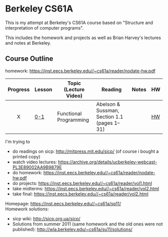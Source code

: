# Berkeley CS61A
This is my attempt at Berkeley's CS61A course based on "Structure and interpretation of computer programs".

This includes the homework and projects as well as Brian Harvey's lectures and notes at Berkeley.


## Course Outline

homework: https://inst.eecs.berkeley.edu//~cs61a/reader/nodate-hw.pdf

Progress | Lesson | Topic (Lecture Video) | Reading | Notes | HW
:-------:| ------ | --------------------- | ------- | ----- | --
 X | [0-1](https://www.youtube.com/watch?v=4leZ1Ca4f0g) | Functional Programming | Abelson & Sussman, Section 1.1 (pages 1–31) | | [HW](https://berkeley-cs61as.github.io/textbook/homework-0.1.html) |


I'm trying to
 - do readings on sicp: http://mitpress.mit.edu/sicp/ (of course i bought a printed copy)
 - watch video lectures: https://archive.org/details/ucberkeley-webcast-PL3E89002AA9B9879E
 - do homework: https://inst.eecs.berkeley.edu//~cs61a/reader/nodate-hw.pdf
 - do projects: https://inst.eecs.berkeley.edu//~cs61a/reader/vol1.html
 - take midterms: https://inst.eecs.berkeley.edu//~cs61a/reader/vol2.html
 - take final: https://inst.eecs.berkeley.edu//~cs61a/reader/vol2.html

Homepage: https://inst.eecs.berkeley.edu//~cs61a/sp11/  
Homework solutions:
 - sicp wiki: http://sicp.org.ua/sicp/
 - Solutions from summer 2011 (same homework and the old ones were not published): http://wla.berkeley.edu/~cs61a/su11/solutions/
